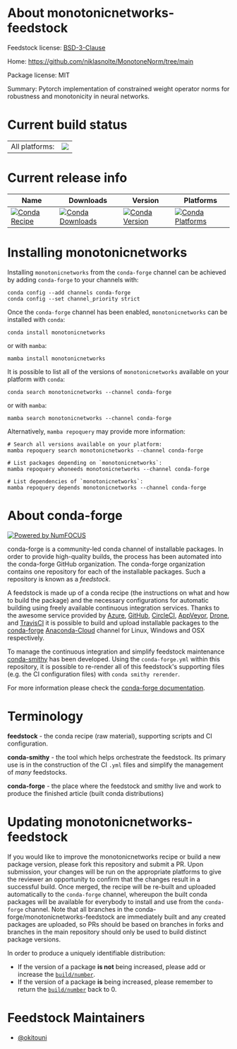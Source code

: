 About monotonicnetworks-feedstock
=================================

Feedstock license: [BSD-3-Clause](https://github.com/conda-forge/monotonicnetworks-feedstock/blob/main/LICENSE.txt)

Home: https://github.com/niklasnolte/MonotoneNorm/tree/main

Package license: MIT

Summary: Pytorch implementation of constrained weight operator norms for robustness and monotonicity in neural networks.

Current build status
====================


<table><tr><td>All platforms:</td>
    <td>
      <a href="https://dev.azure.com/conda-forge/feedstock-builds/_build/latest?definitionId=20029&branchName=main">
        <img src="https://dev.azure.com/conda-forge/feedstock-builds/_apis/build/status/monotonicnetworks-feedstock?branchName=main">
      </a>
    </td>
  </tr>
</table>

Current release info
====================

| Name | Downloads | Version | Platforms |
| --- | --- | --- | --- |
| [![Conda Recipe](https://img.shields.io/badge/recipe-monotonicnetworks-green.svg)](https://anaconda.org/conda-forge/monotonicnetworks) | [![Conda Downloads](https://img.shields.io/conda/dn/conda-forge/monotonicnetworks.svg)](https://anaconda.org/conda-forge/monotonicnetworks) | [![Conda Version](https://img.shields.io/conda/vn/conda-forge/monotonicnetworks.svg)](https://anaconda.org/conda-forge/monotonicnetworks) | [![Conda Platforms](https://img.shields.io/conda/pn/conda-forge/monotonicnetworks.svg)](https://anaconda.org/conda-forge/monotonicnetworks) |

Installing monotonicnetworks
============================

Installing `monotonicnetworks` from the `conda-forge` channel can be achieved by adding `conda-forge` to your channels with:

```
conda config --add channels conda-forge
conda config --set channel_priority strict
```

Once the `conda-forge` channel has been enabled, `monotonicnetworks` can be installed with `conda`:

```
conda install monotonicnetworks
```

or with `mamba`:

```
mamba install monotonicnetworks
```

It is possible to list all of the versions of `monotonicnetworks` available on your platform with `conda`:

```
conda search monotonicnetworks --channel conda-forge
```

or with `mamba`:

```
mamba search monotonicnetworks --channel conda-forge
```

Alternatively, `mamba repoquery` may provide more information:

```
# Search all versions available on your platform:
mamba repoquery search monotonicnetworks --channel conda-forge

# List packages depending on `monotonicnetworks`:
mamba repoquery whoneeds monotonicnetworks --channel conda-forge

# List dependencies of `monotonicnetworks`:
mamba repoquery depends monotonicnetworks --channel conda-forge
```


About conda-forge
=================

[![Powered by
NumFOCUS](https://img.shields.io/badge/powered%20by-NumFOCUS-orange.svg?style=flat&colorA=E1523D&colorB=007D8A)](https://numfocus.org)

conda-forge is a community-led conda channel of installable packages.
In order to provide high-quality builds, the process has been automated into the
conda-forge GitHub organization. The conda-forge organization contains one repository
for each of the installable packages. Such a repository is known as a *feedstock*.

A feedstock is made up of a conda recipe (the instructions on what and how to build
the package) and the necessary configurations for automatic building using freely
available continuous integration services. Thanks to the awesome service provided by
[Azure](https://azure.microsoft.com/en-us/services/devops/), [GitHub](https://github.com/),
[CircleCI](https://circleci.com/), [AppVeyor](https://www.appveyor.com/),
[Drone](https://cloud.drone.io/welcome), and [TravisCI](https://travis-ci.com/)
it is possible to build and upload installable packages to the
[conda-forge](https://anaconda.org/conda-forge) [Anaconda-Cloud](https://anaconda.org/)
channel for Linux, Windows and OSX respectively.

To manage the continuous integration and simplify feedstock maintenance
[conda-smithy](https://github.com/conda-forge/conda-smithy) has been developed.
Using the ``conda-forge.yml`` within this repository, it is possible to re-render all of
this feedstock's supporting files (e.g. the CI configuration files) with ``conda smithy rerender``.

For more information please check the [conda-forge documentation](https://conda-forge.org/docs/).

Terminology
===========

**feedstock** - the conda recipe (raw material), supporting scripts and CI configuration.

**conda-smithy** - the tool which helps orchestrate the feedstock.
                   Its primary use is in the construction of the CI ``.yml`` files
                   and simplify the management of *many* feedstocks.

**conda-forge** - the place where the feedstock and smithy live and work to
                  produce the finished article (built conda distributions)


Updating monotonicnetworks-feedstock
====================================

If you would like to improve the monotonicnetworks recipe or build a new
package version, please fork this repository and submit a PR. Upon submission,
your changes will be run on the appropriate platforms to give the reviewer an
opportunity to confirm that the changes result in a successful build. Once
merged, the recipe will be re-built and uploaded automatically to the
`conda-forge` channel, whereupon the built conda packages will be available for
everybody to install and use from the `conda-forge` channel.
Note that all branches in the conda-forge/monotonicnetworks-feedstock are
immediately built and any created packages are uploaded, so PRs should be based
on branches in forks and branches in the main repository should only be used to
build distinct package versions.

In order to produce a uniquely identifiable distribution:
 * If the version of a package **is not** being increased, please add or increase
   the [``build/number``](https://docs.conda.io/projects/conda-build/en/latest/resources/define-metadata.html#build-number-and-string).
 * If the version of a package **is** being increased, please remember to return
   the [``build/number``](https://docs.conda.io/projects/conda-build/en/latest/resources/define-metadata.html#build-number-and-string)
   back to 0.

Feedstock Maintainers
=====================

* [@okitouni](https://github.com/okitouni/)

